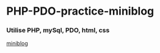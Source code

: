 # PHP-PDO-practice-miniblog
### Utilise PHP, mySql, PDO, html, css
[miniblog](http://42.tsuifei.com/miniblog/)
